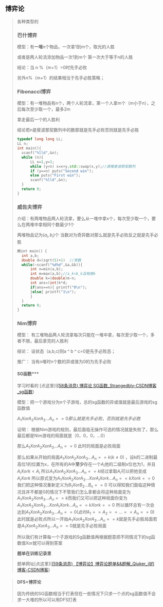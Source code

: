 ## 博弈论

> 各种类型的
>
> ### 巴什博弈
>
> 模型：有**一堆**n个物品，一次拿1到m个，取光的人胜
>
> 或者是两人轮流添加物品一次1到m个 第一次大于等于n的人胜
>
> 结论：当 n %（m+1）=0时先手必败
>
> 另外n%（m+1）的结果相当于先手必胜策略；
>
> ### Fibonacci博弈
>
> 模型：有一堆物品有n个，两个人轮流拿，第一个人拿m个（m小于n），之后每次至少取一个，最多2m
>
> 拿走最后一个的人胜利
>
> 结论若n是斐波那契数列中的数那就是先手必败否则就是先手必胜
>
> ``` c++
> typedef long long LL;
> LL n;
> int main(){
> 	scanf("%lld",&n);
> 	while (n){
> 		LL x=1,y=1;
> 		while (y<n) x=x+y,std::swap(x,y);//递推斐波那契数列
> 		if (y==n) puts("Second win");
> 		else puts("First win");
> 		scanf("%lld",&n);
> 	}
> 	return 0;
> }
> ```
>
> 
>
> ### 威佐夫博弈
>
> 介绍：有两堆物品两人轮流拿，要么从一堆中拿x个，每次至少取一个，要么在两堆中拿相同个数最少1个
>
> 两堆物品记为$(a_i,b_i)$个 当数对为奇异数对那么就是先手必败反之就是先手必胜
>
> ``` c++
> 鶊int main() {
> 	int a,b;
> 	double d=(sqrt(5)+1)  //常数
> 	while(~scanf("%d%d",&a,&b)){
> 		int n=min(a,b);
> 		int m=max(a,b);//a_k<b_k且相差k
> 		double k=(double)m-n;
> 		int ans=(int)k*d;
> 		if(ans==n){ printf("0\n");
> 		}else{ printf("1\n");
> 		}
> 	}
> 	return 0;
> }
> ```
>
> ### Nim博弈
>
> 模型： 有三堆物品两人轮流拿每次只能在一堆中拿，每次至少取一个，多者不限，最后拿完的人胜利
>
> 结论： 设状态（a,b,c)则a ^ b ^ c=0是先手必败态；
>
> 推广： 当有n堆时n个数的异或值为0的为先手必败
>
> #### SG函数***
>
> 学习时看的 [点这里]([(58条消息) 博弈论 SG函数_Strangedbly-CSDN博客_sg函数](https://blog.csdn.net/strangedbly/article/details/51137432?ops_request_misc=%7B%22request%5Fid%22%3A%22163531728416780264044485%22%2C%22scm%22%3A%2220140713.130102334..%22%7D&request_id=163531728416780264044485&biz_id=0&utm_medium=distribute.pc_search_result.none-task-blog-2~all~top_positive~default-1-51137432.first_rank_v2_pc_rank_v29&utm_term=SG函数&spm=1018.2226.3001.4187))
>
> 模型：把一个游戏分为n个子游戏，总的sg函数的异或值就是最后游戏的sg函数值
>
>  $A_1XorA_2XorA_3...A_n==0那么就是先手必败，否则就是先手必胜$
>
> 证明： 根据Nim游戏的规则，最后面临无操作可选的情况就是失败了，那么最后都是Nim游戏的局面就是（0，0，0，...0）
>
> 那么$A_1XorA_2XorA_3...A_n==0$ 此时的局面是必败局面
>
> 那么如果从开始的局面$A_1XorA_2XorA_3...A_n==k(k\neq0)$ ，设k的二进制最高位1的位置为x，在所有的A中**至少**存在一个$A_i$他的二级制x位也为1，并且$A_i Xor k<A_i$ 所以$A_1XorA_2XorA_3...A_n==k$经过拿取$A_i$可以把他变成$A_iXork$  所以原式变为$A_1XorA_2XorA_3...XorA_iXork...A_n==kXork==0$我们把这种情况重新定义为$B_1XorB_2...B_n==0$ 可以得知我们面临这种情况且并不都是0的情况下不管我们怎么拿都会将这种局面变为$A_1XorA_2XorA_3...A_n==k$而我们又可以把这种局面你变为$A_1XorA_2XorA_3...XorA_iXork...A_n==kXork==0$ 所以循环总有一次会达到$A_1XorA_2XorA_3...A_n==0(此时A_1==A_2==...==A_n==0)$此时就是必败点所以一开始$A_1XorA_2XorA_3...A_n==k$就是先手必胜局面若是$A_1XorA_2XorA_3...A_n==0$就是先手必败局面
>
> 所以我们有计算每一个子游戏的Sg函数值再根据题意把不同情况下的sg函数值Xor就可以得到答案
>
> **题单在训练记录里**
>
> 题单网址[点这里]([(59条消息) 【博弈论】博弈论题单&&题解_Qiuker_jl的博客-CSDN博客](https://blog.csdn.net/Qiuker_jl/article/details/111306596))

> #### DFS+博弈论
>
> 因为传统的SG函数相当于打表但在一些情况下只求一个点的sg函数值不会求一大堆的所以可以用DFS打表
>
> 
>
> 

